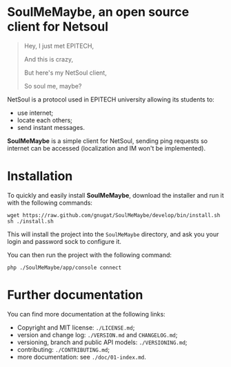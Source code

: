 # SoulMeMaybe, an open source client for Netsoul

> Hey, I just met EPITECH,
>
> And this is crazy,
>
> But here's my NetSoul client,
>
> So soul me, maybe?

NetSoul is a protocol used in EPITECH university allowing its students to:

* use internet;
* locate each others;
* send instant messages.

**SoulMeMaybe** is a simple client for NetSoul, sending ping requests so
internet can be accessed (localization and IM won't be implemented).

# Installation

To quickly and easily install **SoulMeMaybe**, download the installer and run
it with the following commands:

    wget https://raw.github.com/gnugat/SoulMeMaybe/develop/bin/install.sh
    sh ./install.sh

This will install the project into the `SoulMeMaybe` directory, and ask you
your login and password sock to configure it.

You can then run the project with the following command:

    php ./SoulMeMaybe/app/console connect

# Further documentation

You can find more documentation at the following links:

* Copyright and MIT license: `./LICENSE.md`;
* version and change log: `./VERSION.md` and `CHANGELOG.md`;
* versioning, branch and public API models: `./VERSIONING.md`;
* contributing: `./CONTRIBUTING.md`;
* more documentation: see `./doc/01-index.md`.
